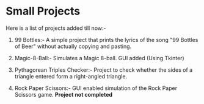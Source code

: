 # Small Projects

Here is a list of projects added till now:-

1) 99 Bottles:- A simple project that prints the lyrics of the song "99 Bottles of Beer" without actually copying and pasting.

2) Magic-8-Ball:- Simulates a Magic 8-ball. GUI added (Using Tkinter)

3) Pythagorean Triples Checker:- Project to check whether the sides of a triangle entered form a right-angled triangle.

4) Rock Paper Scissors:- GUI enabled simulation of the Rock Paper Scissors game. **Project not completed**
